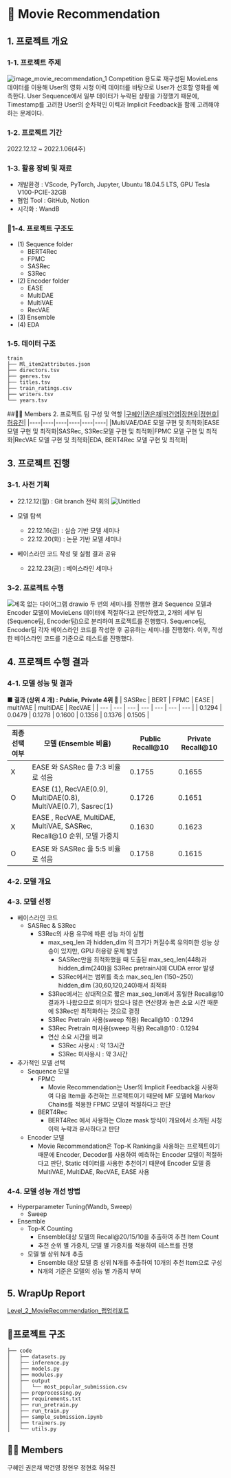 # :movie_camera: Movie Recommendation

## 1. 프로젝트 개요
### 1-1. 프로젝트 주제
![image_movie_recommendation_1](https://user-images.githubusercontent.com/79534756/206973144-f99f537b-2d5f-477e-9184-c35eacb8706b.JPG)
Competition 용도로 재구성된 MovieLens 데이터를 이용해 User의 영화 시청 이력 데이터를 바탕으로 User가 선호할 영화를 예측한다. User Sequence에서 일부 데이터가 누락된 상황을 가정했기 때문에, Timestamp를 고려한 User의 순차적인 이력과 Implicit Feedback을 함께 고려해야 하는 문제이다.
### 1-2. 프로젝트 기간
2022.12.12 ~ 2022.1.06(4주)
### 1-3. 활용 장비 및 재료
- 개발환경 : VScode, PyTorch, Jupyter, Ubuntu 18.04.5 LTS, GPU Tesla V100-PCIE-32GB
- 협업 Tool : GitHub, Notion
- 시각화 : WandB
### 📁1-4. 프로젝트 구조도
- (1) Sequence folder
    - BERT4Rec
    - FPMC
    - SASRec
    - S3Rec
- (2) Encoder folder
    - EASE
    - MultiDAE
    - MultiVAE
    - RecVAE
- (3) Ensemble
- (4) EDA
### 1-5. 데이터 구조
```
train
├── Ml_item2attributes.json
├── directors.tsv
├── genres.tsv
├── titles.tsv
├── train_ratings.csv
├── writers.tsv
└── years.tsv
```


##:man_technologist: Members 2. 프로젝트 팀 구성 및 역할
|[구혜인](https://github.com/hyein99?tab=repositories)|[권은채](https://github.com/dmscornjs)|[박건영](https://github.com/kuuneeee)|[장현우](https://github.com/jhu8802)|[정현호](https://github.com/Heiness)|[허유진](https://github.com/hobbang2)|
|----|----|----|----|----|----|
|MultiVAE/DAE 모델 구현 및 최적화|EASE모델 구현 및 최적화|SASRec, S3Rec모델 구현 및 최적화|FPMC 모델 구현 및 최적화|RecVAE 모델 구현 및 최적화|EDA, BERT4Rec 모델 구현 및 최적화|

## 3. 프로젝트 진행
### 3-1. 사전 기획
- 22.12.12(월) : Git branch 전략 회의
![Untitled](https://user-images.githubusercontent.com/49949138/215054280-ae1c99fc-212f-451c-880f-2e25469c1fab.png)

- 모델 탐색
    - 22.12.16(금) : 실습 기반 모델 세미나
    - 22.12.20(화) : 논문 기반 모델 세미나

- 베이스라인 코드 작성 및 실험 결과 공유
    - 22.12.23(금) : 베이스라인 세미나
      
### 3-2. 프로젝트 수행
![제목 없는 다이어그램 drawio](https://user-images.githubusercontent.com/49949138/215053398-cd6613a2-c352-4630-a69a-e4334805963c.png)
두 번의 세미나를 진행한 결과 Sequence 모델과 Encoder 모델이 MovieLens 데이터에 적절하다고 판단하였고, 2개의 세부 팀(Sequence팀, Encoder팀)으로 분리하여 프로젝트를 진행했다. Sequence팀, Encoder팀 각자 베이스라인 코드를 작성한 후 공유하는 세미나를 진행했다. 이후, 작성한 베이스라인 코드를 기준으로 테스트를 진행했다.

## 4. 프로젝트 수행 결과
### 4-1. 모델 성능 및 결과
**■ 결과 (상위 4 개) : Publie, Private 4위 🏅**
| SASRec | BERT | FPMC | EASE | multiVAE | multiDAE | RecVAE |
| --- | --- | --- | --- | --- | --- | --- |
| 0.1294 | 0.0479 | 0.1278 | 0.1600 | 0.1356 | 0.1376 | 0.1505 |

| 최종 선택 여부 | 모델 (Ensemble 비율) | Public Recall@10 | Private Recall@10 |
| --- | --- | --- | --- |
| X | EASE 와 SASRec 을 7:3 비율로 섞음  | 0.1755 | 0.1655 |
| O | EASE (1), RecVAE(0.9), MultiDAE(0.8), MultiVAE(0.7), Sasrec(1) | 0.1726 | 0.1651 |
| X | EASE , RecVAE, MultiDAE, MultiVAE, SASRec, Recall@10 순위, 모델 가중치 | 0.1630 | 0.1623 |
| O | EASE 와 SASRec 을 5:5 비율로 섞음  | 0.1758 | 0.1615 |
### 4-2. 모델 개요
### 4-3. 모델 선정
- 베이스라인 코드
    - SASRec & S3Rec
        - S3Rec의 사용 유무에 따른 성능 차이 실험
            - max_seq_len 과 hidden_dim 의 크기가 커질수록 유의미한 성능 상승이 있지만, GPU 허용량 문제 발생
                - SASRec만을 최적화했을 때 도출된 max_seq_len(448)과 hidden_dim(240)을 S3Rec pretrain시에 CUDA error 발생
                - S3Rec에서는 범위를 축소 max_seq_len (150~250) hidden_dim (30,60,120,240)해서 최적화
            - S3Rec에서는 상대적으로 짧은 max_seq_len에서 동일한 Recall@10 결과가 나왔으므로 의미가 있으나 많은 연산량과 높은 소요 시간 때문에 S3Rec만 최적화하는 것으로 결정
            - S3Rec Pretrain 사용(sweep 적용) Recall@10 : 0.1294
            - S3Rec Pretrain 미사용(sweep 적용) Recall@10 : 0.1294
            - 연산 소요 시간을 비교
                - S3Rec 사용시 : 약 13시간
                - S3Rec 미사용시 : 약 3시간
- 추가적인 모델 선택
    - Sequence 모델
        - FPMC
            - Movie Recommendation는 User의 Implicit Feedback을 사용하여 다음 Item을 추천하는 프로젝트이기 때문에 MF 모델에 Markov Chains를 적용한 FPMC 모델이 적절하다고 판단
        - BERT4Rec
            - BERT4Rec 에서 사용하는 Cloze mask 방식이 개요에서 소개된 시청 이력 누락과 유사하다고 판단
    - Encoder 모델
        - Movie Recommendation은 Top-K Ranking을 사용하는 프로젝트이기 때문에 Encoder, Decoder를 사용하여 예측하는 Encoder 모델이 적절하다고 판단, Static 데이터를 사용한 추천이기 때문에 Encoder 모델 중 MultiVAE, MultiDAE, RecVAE, EASE 사용
	
### 4-4. 모델 성능 개선 방법
- Hyperparameter Tuning(Wandb, Sweep)
    - Sweep
- Ensemble
    - Top-K Counting
    	- Ensemble대상 모델의 Recall@20/15/10을 추출하여 추천 Item Count
    	- 추천 순위 별 가중치, 모델 별 가중치를 적용하여 테스트를 진행
    - 모델 별 상위 N개 추출
    	- Ensemble 대상 모델 중 상위 N개를 추출하여 10개의 추천 Item으로 구성
    	- N개의 기준은 모델의 성능 별 가중치 부여

## 5. WrapUp Report
[Level_2_MovieRecommendation_랩업리포트](https://www.notion.so/Level_2_MovieRecommendation_-c55d747e6dfb408ea7c378cba5576818)





## 📁프로젝트 구조

```
├── code
│   ├── datasets.py
│   ├── inference.py
│   ├── models.py
│   ├── modules.py
│   ├── output
│   │   └── most_popular_submission.csv
│   ├── preprocessing.py
│   ├── requirements.txt
│   ├── run_pretrain.py
│   ├── run_train.py
│   ├── sample_submission.ipynb
│   ├── trainers.py
│   └── utils.py
```

## :man_technologist: Members
구혜인 권은채 박건영 장현우 정현호 허유진


